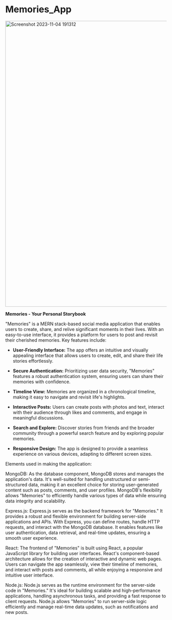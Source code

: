 # Memories_App

<img width="894" alt="Screenshot 2023-11-04 191312" src="https://github.com/arnavk1872/Memories_App/assets/92296669/2998618b-0a74-4602-8760-f9c79d952cdb">


**Memories - Your Personal Storybook**

"Memories" is a MERN stack-based social media application that enables users to create, share, and relive significant moments in their lives. With an easy-to-use interface, it provides a platform for users to post and revisit their cherished memories. Key features include:

- **User-Friendly Interface:** The app offers an intuitive and visually appealing interface that allows users to create, edit, and share their life stories effortlessly.

- **Secure Authentication:** Prioritizing user data security, "Memories" features a robust authentication system, ensuring users can share their memories with confidence.

- **Timeline View:** Memories are organized in a chronological timeline, making it easy to navigate and revisit life's highlights.

- **Interactive Posts:** Users can create posts with photos and text, interact with their audience through likes and comments, and engage in meaningful discussions.

- **Search and Explore:** Discover stories from friends and the broader community through a powerful search feature and by exploring popular memories.

- **Responsive Design:** The app is designed to provide a seamless experience on various devices, adapting to different screen sizes.


Elements used in making the application:

MongoDB: As the database component, MongoDB stores and manages the application's data. It's well-suited for handling unstructured or semi-structured data, making it an excellent choice for storing user-generated content such as posts, comments, and user profiles. MongoDB's flexibility allows "Memories" to efficiently handle various types of data while ensuring data integrity and scalability.

Express.js: Express.js serves as the backend framework for "Memories." It provides a robust and flexible environment for building server-side applications and APIs. With Express, you can define routes, handle HTTP requests, and interact with the MongoDB database. It enables features like user authentication, data retrieval, and real-time updates, ensuring a smooth user experience.

React: The frontend of "Memories" is built using React, a popular JavaScript library for building user interfaces. React's component-based architecture allows for the creation of interactive and dynamic web pages. Users can navigate the app seamlessly, view their timeline of memories, and interact with posts and comments, all while enjoying a responsive and intuitive user interface.

Node.js: Node.js serves as the runtime environment for the server-side code in "Memories." It's ideal for building scalable and high-performance applications, handling asynchronous tasks, and providing a fast response to client requests. Node.js allows "Memories" to run server-side logic efficiently and manage real-time data updates, such as notifications and new posts.
